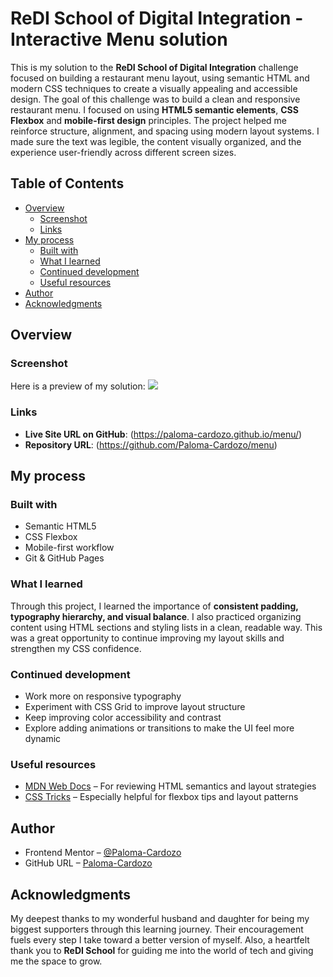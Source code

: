 # ReDI School of Digital Integration - Interactive Menu solution

This is my solution to the **ReDI School of Digital Integration** challenge focused on building a restaurant menu layout, using semantic HTML and modern CSS techniques to create a visually appealing and accessible design.
The goal of this challenge was to build a clean and responsive restaurant menu. I focused on using **HTML5 semantic elements**, **CSS Flexbox** and **mobile-first design** principles. 
The project helped me reinforce structure, alignment, and spacing using modern layout systems. I made sure the text was legible, the content visually organized, and the experience user-friendly across different screen sizes.

## Table of Contents

- [Overview](#overview)  
  - [Screenshot](#screenshot)  
  - [Links](#links)  
- [My process](#my-process)  
  - [Built with](#built-with)  
  - [What I learned](#what-i-learned)  
  - [Continued development](#continued-development)  
  - [Useful resources](#useful-resources)  
- [Author](#author)  
- [Acknowledgments](#acknowledgments)

## Overview

### Screenshot

Here is a preview of my solution: ![](./MyPreview.png)

### Links

- **Live Site URL on GitHub**: (https://paloma-cardozo.github.io/menu/)
- **Repository URL**: (https://github.com/Paloma-Cardozo/menu)

## My process

### Built with

- Semantic HTML5  
- CSS Flexbox  
- Mobile-first workflow  
- Git & GitHub Pages

### What I learned

Through this project, I learned the importance of **consistent padding, typography hierarchy, and visual balance**. 
I also practiced organizing content using HTML sections and styling lists in a clean, readable way. This was a great opportunity to continue improving my layout skills and strengthen my CSS confidence.

### Continued development

- Work more on responsive typography  
- Experiment with CSS Grid to improve layout structure  
- Keep improving color accessibility and contrast  
- Explore adding animations or transitions to make the UI feel more dynamic

### Useful resources

- [MDN Web Docs](https://developer.mozilla.org) – For reviewing HTML semantics and layout strategies  
- [CSS Tricks](https://css-tricks.com) – Especially helpful for flexbox tips and layout patterns  

## Author

- Frontend Mentor – [@Paloma-Cardozo](https://www.frontendmentor.io/profile/Paloma-Cardozo)
- GitHub URL – [Paloma-Cardozo](https://github.com/Paloma-Cardozo)

## Acknowledgments

My deepest thanks to my wonderful husband and daughter for being my biggest supporters through this learning journey. 
Their encouragement fuels every step I take toward a better version of myself. Also, a heartfelt thank you to **ReDI School** for guiding me into the world of tech and giving me the space to grow. 
